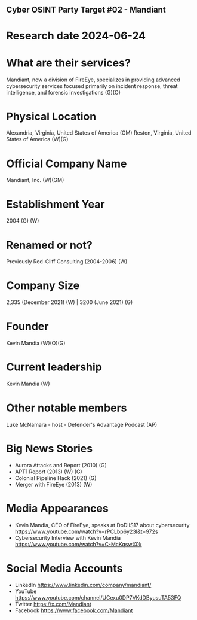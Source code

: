## Cyber OSINT Party Target #02 - Mandiant
# Research date 2024-06-24
# What are their services?
Mandiant, now a division of FireEye, specializes in providing advanced cybersecurity services focused primarily on incident response, threat intelligence, and forensic investigations (G)(O)
# Physical Location
Alexandria, Virginia, United States of America (GM)
Reston, Virginia, United States of America (W)(G)
# Official Company Name
Mandiant, Inc. (W)(GM)
# Establishment Year
2004 (G) (W)
# Renamed or not?
Previously Red-Cliff Consulting (2004-2006) (W)
# Company Size
2,335 (December 2021) (W) | 3200 (June 2021) (G)
# Founder
Kevin Mandia (W)(O)(G)
# Current leadership
Kevin Mandia (W)
# Other notable members
Luke McNamara - host - Defender's Advantage Podcast (AP)
# Big News Stories
* Aurora Attacks and Report (2010) (G) 
* APT1 Report (2013) (W) (G)
* Colonial Pipeline Hack (2021) (G)
* Merger with FireEye (2013) (W)
# Media Appearances
* Kevin Mandia, CEO of FireEye, speaks at DoDIIS17 about cybersecurity
https://www.youtube.com/watch?v=rPCLbp6y23I&t=972s
* Cybersecurity Interview with Kevin Mandia
https://www.youtube.com/watch?v=C-McKqswX0k
# Social Media Accounts
* LinkedIn
https://www.linkedin.com/company/mandiant/
* YouTube
https://www.youtube.com/channel/UCexu0DP7VKdDByusuTA53FQ
* Twitter
https://x.com/Mandiant
* Facebook
https://www.facebook.com/Mandiant
